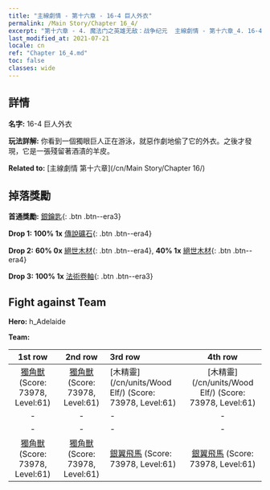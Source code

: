 ```yaml
---
title: "主線劇情 - 第十六章 - 16-4 巨人外衣"
permalink: /Main Story/Chapter 16_4/
excerpt: "第十六章 - 4. 魔法门之英雄无敌：战争纪元  主線劇情 - 第十六章_4. 16-4 巨人外衣"
last_modified_at: 2021-07-21
locale: cn
ref: "Chapter 16_4.md"
toc: false
classes: wide
---
```


## 詳情

 **名字:** 16-4 巨人外衣

 **玩法詳解:** 你看到一個獨眼巨人正在游泳，就惡作劇地偷了它的外衣。之後才發現，它是一張殘留著酒漬的羊皮。

 **Related to:** [主線劇情 第十六章](/cn/Main Story/Chapter 16/)

## 掉落獎勵

 **首通獎勵:** [銀鑰匙](/cn/Items/con_693/){: .btn .btn--era3}

 **Drop 1:** **100% 1x** [傳說礦石](/cn/Items/mat_54/){: .btn .btn--era4}

 **Drop 2:** **60% 0x** [絕世木材](/cn/Items/mat_48/){: .btn .btn--era4}, **40% 1x** [絕世木材](/cn/Items/mat_48/){: .btn .btn--era4}

 **Drop 3:** **100% 1x** [法術卷軸](/cn/Items/con_694/){: .btn .btn--era3}


## Fight against Team
 **Hero:** h_Adelaide

 **Team:**


  | 1st row | 2nd row | 3rd row | 4th row |
  |:----:|:----:|:----|:----:|
  | [獨角獸](/cn/units/Unicorn/) (Score: 73978, Level:61)  | [獨角獸](/cn/units/Unicorn/) (Score: 73978, Level:61)  | [木精靈](/cn/units/Wood Elf/) (Score: 73978, Level:61)  | [木精靈](/cn/units/Wood Elf/) (Score: 73978, Level:61)  |
  | - | - | - | - |
  | - | - | - | - |
  | [獨角獸](/cn/units/Unicorn/) (Score: 73978, Level:61)  | [獨角獸](/cn/units/Unicorn/) (Score: 73978, Level:61)  | [銀翼飛馬](/cn/units/Pegasus/) (Score: 73978, Level:61)  | [銀翼飛馬](/cn/units/Pegasus/) (Score: 73978, Level:61)  |



